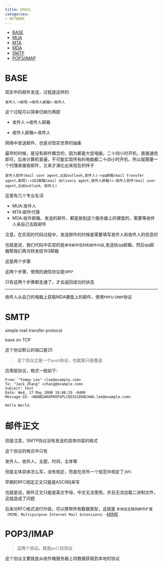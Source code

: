 ```yaml
---
title: EMAIL
categories:
- NETWORK
---
```



- [BASE](#BASE)
- [MUA](#MUA)
- [MTA](#MTA)
- [MDA](#MDA)
- [SMTP](#SMTP)
- [POP3/IMAP](#POP3/IMAP)


# BASE

现实中的邮件发送，过程是这样的:

```
发件人->邮局->收件人邮箱<-收件人
```

这个过程可以简单归纳为两部

- 发件人->收件人邮箱

- 收件人邮箱<-收件人



网络中发送邮件，也是对现实世界的抽象

最早的时候，是没有邮件概念的，因为都是大型电脑，二十四小时开机，直接通信即可，后来计算机普遍，不可能实现所有的电脑都二十四小时开机，所以就需要一个代理来接收邮件，又来才演化出来现在的样子

```
发件人软件(mail user agent,比如outlook,发件人)->qq邮箱(mail transfer agent,邮局)->163邮箱(mail delivery agent,收件人邮箱)<-收件人软件(mail user agent,比如outlook，收件人)
```

这里有几个专业名词

- MUA:发件人
- MTA:邮件代理
- MDA:收件邮箱，发送的邮件，都是放到这个服务器上的硬盘的，需要等收件人来自己去取邮件

注意，在实现的代码过程中，发送邮件的时候是需要填写发件人和收件人的信息的

也就是说，我们代码中实现的是`填写邮件信封和邮件内容`,发送给qq邮箱，然后qq邮箱帮我们再次转发给163邮箱

这是两个步骤

这两个步骤，使用的通信协议是`SMTP`

只有这两个步骤都走通了，才会返回成功的状态

--------------

收件人从自己的电脑上获取MDA硬盘上的邮件，使用`POP3/IMAP`协议


# SMTP

simple mail transfer protocol

base on TCP

这个协议默认的端口是25

> 这个协议之是一个`push`协议，也就是只是推送

应用层协议，格式一般如下:

```
From: "Tommy Lee" <lee@example.com>
To: "Jack Zhang" <zhang@example.com>
Subject: Test
Date: Wed, 17 May 2000 19:08:29 -0400
Message-ID: <NDBBIAKOPKHFGPLCODIGIEKBCHAA.lee@example.com>

Hello World.
```

# 邮件正文


但是注意，SMTP协议没有发送的具体内容的格式

这个协议的格式中只有

发件人，收件人，主题，时间，主体等

但是主体具体怎么写，没有规定，而是在另外一个规范中规定了,`RFC`

早期的RFC规定正文只能是ASCII码来写

也就是说，邮件正文只能是英文字母，中文无法使用，并且无法加载二进制文件，这就造成了问题

后来对RFC格式进行升级，可以携带所有数据类型，这就是 `多用途互联网邮件扩展（MIME，Multipurpose Internet Mail Extensions）`-[MIME](./NETWORK/MIME.md)

# POP3/IMAP

>这两个协议，就是`pull`拉协议

这个协议主要就是从收件箱服务器上将数据获取到本地的协议